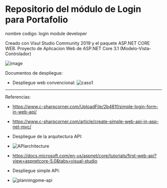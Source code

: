 # Repositorio del módulo de Login para Portafolio
 nombre codigo: login module developer

Creado con Visul Studio Community 2019 y el paquete ASP.NET CORE WEB.
Proyecto de Aplicacion Web de ASP.NET Core 3.1 (Modelo-Vista-Controlador)

![image](https://user-images.githubusercontent.com/60913697/115768339-2e1d3080-a378-11eb-881b-fe36267a37cf.png)

Documentos de despliegue:
- Despliegue web convencional:
![caso1](https://user-images.githubusercontent.com/60913697/115781413-557bf980-a388-11eb-9e6e-3dcbab8cddb9.png)

---------------------------------------------------------------------------------------------------------------------------------------
Referencias:
- https://www.c-sharpcorner.com/UploadFile/2b481f/simple-login-form-in-web-api/
- https://www.c-sharpcorner.com/article/create-simple-web-api-in-asp-net-mvc/

- Despliegue de la arquitectura API:
- ![APIarchitecture](https://user-images.githubusercontent.com/60913697/115781470-6b89ba00-a388-11eb-829b-a35feda85e5a.png)
- https://docs.microsoft.com/en-us/aspnet/core/tutorials/first-web-api?view=aspnetcore-5.0&tabs=visual-studio

- Despliegue simple API:
- ![planningpme-api](https://user-images.githubusercontent.com/60913697/115781533-82301100-a388-11eb-9283-d15ce7924a6a.jpg)
